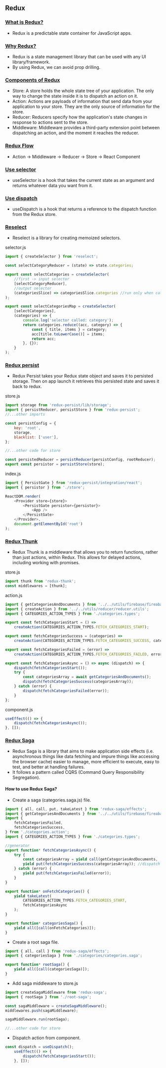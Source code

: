## Redux

### <u>What is Redux?</u>

- Redux is a predictable state container for JavaScript apps.

### <u>Why Redux?</u>

- Redux is a state management library that can be used with any UI library/framework.
- By using Redux, we can avoid prop drilling.

### <u>Components of Redux</u>

- Store: A store holds the whole state tree of your application. The only way to change the state inside it is to dispatch an action on it.
- Action: Actions are payloads of information that send data from your application to your store. They are the only source of information for the store.
- Reducer: Reducers specify how the application's state changes in response to actions sent to the store.
- Middleware: Middleware provides a third-party extension point between dispatching an action, and the moment it reaches the reducer.

### <u>Redux Flow</u>

- Action -> Middleware -> Reducer -> Store -> React Component

### <u>Use selector</u>

- useSelector is a hook that takes the current state as an argument and returns whatever data you want from it.

### <u>Use dispatch</u>

- useDispatch is a hook that returns a reference to the dispatch function from the Redux store.

### <u>Reselect</u>

- Reselect is a library for creating memoized selectors.

selector.js

```js
import { createSelector } from 'reselect';

const selectCategoryReducer = (state) => state.categories;

export const selectCategories = createSelector(
	//first -> input selector
	[selectCategoryReducer],
	//output selector
	(categoriesSlice) => categoriesSlice.categories //run only when categoriesSlice changes
);

export const selectCategoriesMap = createSelector(
	[selectCategories],
	(categories) => {
		console.log('selector called: category');
		return categories.reduce((acc, category) => {
			const { title, items } = category;
			acc[title.toLowerCase()] = items;
			return acc;
		}, {});
	}
);
```

### <u>Redux persist</u>

- Redux Persist takes your Redux state object and saves it to persisted storage. Then on app launch it retrieves this persisted state and saves it back to redux.

store.js

```js
import storage from 'redux-persist/lib/storage';
import { persistReducer, persistStore } from 'redux-persist';
//...other imports

const persistConfig = {
	key: 'root',
	storage,
	blacklist: ['user'],
};

//...other code for store

const persistedReducer = persistReducer(persistConfig, rootReducer);
export const persistor = persistStore(store);
```

index.js

```js
import { PersistGate } from 'redux-persist/integration/react';
import { persistor } from './store';

ReactDOM.render(
	<Provider store={store}>
		<PersistGate persistor={persistor}>
			<App />
		</PersistGate>
	</Provider>,
	document.getElementById('root')
);
```

### <u>Redux Thunk</u>

- Redux Thunk is a middleware that allows you to return functions, rather than just actions, within Redux. This allows for delayed actions, including working with promises.

store.js

```js
import thunk from 'redux-thunk';
const middlewares = [thunk];
```

action.js

```js
import { getCategoriesAndDocuments } from '../../utils/firebase/fireabase';
import { createAction } from '../../utils/reducer/reducer.utils';
import { CATEGORIES_ACTION_TYPES } from './categories.types';

export const fetchCategoriesStart = () =>
	createAction(CATEGORIES_ACTION_TYPES.FETCH_CATEGORIES_START);

export const fetchCategoriesSuccess = (categories) =>
	createAction(CATEGORIES_ACTION_TYPES.FETCH_CATEGORIES_SUCCESS, categories);

export const fetchCategoriesFailed = (error) =>
	createAction(CATEGORIES_ACTION_TYPES.FETCH_CATEGORIES_FAILED, error);

export const fetchCategoriesAsync = () => async (dispatch) => {
	dispatch(fetchCategoriesStart());
	try {
		const categoriesArray = await getCategoriesAndDocuments();
		dispatch(fetchCategoriesSuccess(categoriesArray));
	} catch (error) {
		dispatch(fetchCategoriesFailed(error));
	}
};
```

component.js

```js
useEffect(() => {
	dispatch(fetchCategoriesAsync());
}, []);
```

### <u>Redux Saga</u>

- Redux Saga is a library that aims to make application side effects (i.e. asynchronous things like data fetching and impure things like accessing the browser cache) easier to manage, more efficient to execute, easy to test, and better at handling failures.
- It follows a pattern called CQRS (Command Query Responsibility Segregation).

#### How to use Redux Saga?

- Create a saga (categories.saga.js) file.

```js
import { all, call, put, takeLatest } from 'redux-saga/effects';
import { getCategoriesAndDocuments } from '../../utils/firebase/fireabase';
import {
	fetchCategoriesFailed,
	fetchCategoriesSuccess,
} from './categories.action';
import { CATEGORIES_ACTION_TYPES } from './categories.types';

//generator
export function* fetchCategoriesAsync() {
	try {
		const categoriesArray = yield call(getCategoriesAndDocuments, ''); //2nd args is parameter to function at 1st args
		yield put(fetchCategoriesSuccess(categoriesArray)); //dispatch --> put
	} catch (error) {
		yield put(fetchCategoriesFailed(error));
	}
}

export function* onFetchCategories() {
	yield takeLatest(
		CATEGORIES_ACTION_TYPES.FETCH_CATEGORIES_START,
		fetchCategoriesAsync
	);
}

export function* categoriesSaga() {
	yield all([call(onFetchCategories)]);
}
```

- Create a root saga file.

```js
import { all, call } from 'redux-saga/effects';
import { categoriesSaga } from './categories/categories.saga';

export function* rootSaga() {
	yield all([call(categoriesSaga)]);
}
```

- Add saga middleware to store.js

```js
import createSagaMiddleware from 'redux-saga';
import { rootSaga } from './root-saga';

const sagaMiddleware = createSagaMiddleware();
middlewares.push(sagaMiddleware);

sagaMiddleware.run(rootSaga);

//...other code for store
```

- Dispatch action from component.

```js
const dispatch = useDispatch();
	useEffect(() => {
		dispatch(fetchCategoriesStart());
	}, []);
```



